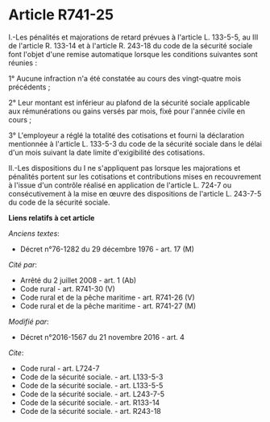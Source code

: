 # Article R741-25

I.-Les pénalités et majorations de retard prévues à l'article L. 133-5-5, au III de l'article R. 133-14 et à l'article R.
243-18 du code de la sécurité sociale font l'objet d'une remise automatique lorsque les conditions suivantes sont réunies : 

1° Aucune infraction n'a été constatée au cours des vingt-quatre mois précédents ; 

2° Leur montant est inférieur au plafond de la sécurité sociale applicable aux rémunérations ou gains versés par mois, fixé
pour l'année civile en cours ; 

3° L'employeur a réglé la totalité des cotisations et fourni la déclaration mentionnée à l'article L. 133-5-3 du code de la
sécurité sociale dans le délai d'un mois suivant la date limite d'exigibilité des cotisations. 

II.-Les dispositions du I ne s'appliquent pas lorsque les majorations et pénalités portent sur les cotisations et
contributions mises en recouvrement à l'issue d'un contrôle réalisé en application de l'article L. 724-7 ou consécutivement à
la mise en œuvre des dispositions de l'article L. 243-7-5 du code de la sécurité sociale.

**Liens relatifs à cet article**

_Anciens textes_:

  - Décret n°76-1282 du 29 décembre 1976 - art. 17 (M)

_Cité par_:

  - Arrêté du 2 juillet 2008 - art. 1 (Ab)
  - Code rural - art. R741-30 (V)
  - Code rural et de la pêche maritime - art. R741-26 (V)
  - Code rural et de la pêche maritime - art. R741-27 (M)

_Modifié par_:

  - Décret n°2016-1567 du 21 novembre 2016 - art. 4

_Cite_:

  - Code rural - art. L724-7
  - Code de la sécurité sociale. - art. L133-5-3
  - Code de la sécurité sociale. - art. L133-5-5
  - Code de la sécurité sociale. - art. L243-7-5
  - Code de la sécurité sociale. - art. R133-14
  - Code de la sécurité sociale. - art. R243-18
